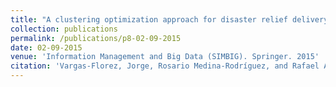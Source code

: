 ```yaml
---
title: "A clustering optimization approach for disaster relief delivery: A case study in lima-Peru"
collection: publications
permalink: /publications/p8-02-09-2015
date: 02-09-2015
venue: 'Information Management and Big Data (SIMBIG). Springer. 2015'
citation: 'Vargas-Florez, Jorge, Rosario Medina-Rodríguez, and Rafael Alva-Cabrera. A clustering optimization approach for disaster relief delivery: A case study in lima-Peru. <i>Information Management and Big Data. Springer, Cham</i>, 2015.'
---
```

